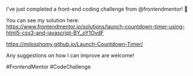 I've just completed a front-end coding challenge from @frontendmentor! 🎉

You can see my solution here: https://www.frontendmentor.io/solutions/launch-countdown-timer-using-html5-css3-and-javascript-BY_oY1OvdF

https://milosshomy.github.io/Launch-Countdown-Timer/

Any suggestions on how I can improve are welcome!

#FrontendMentor #CodeChallenge
